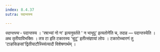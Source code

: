 ```yaml
---
index: 8.4.37
sutra: पदान्तस्य

---
```

_पदान्तस्य_ - पदान्तस्य । 'रषाभ्यां नो ण' इत्यनुवर्तते ' न भाभूपू' इत्यतोने॑ति च, तदाह — पदान्तस्येति । अथ तृतीयाविभक्तिः । तत्र टा इति टकारस्य 'चुटू' इतीत्संज्ञायां लोपः । टकारोच्चारणं तु 'टाङसिङसां'द्वितीयाटौस्स्वि॑त्यादौ विशेषणार्थम् ।